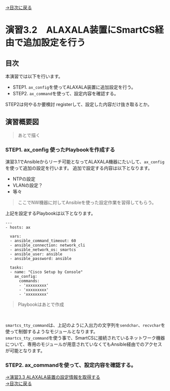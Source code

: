 [→目次に戻る](/README.md)
<br>
# 演習3.2　ALAXALA装置にSmartCS経由で追加設定を行う

## 目次
本演習では以下を行います。 
- STEP1. <code>ax_config</code>を使ってALAXALA装置に追加設定を行う。
- STEP2. <code>ax_command</code>を使って、設定内容を確認する。  

STEP2は何やるか要検討 
registerして、設定した内容だけ抜き取るとか。

## 演習概要図

> あとで描く

### STEP1. ax_config 使ったPlaybookを作成する

演習3.1でAnsibleからリーチ可能となってALAXALA機器にたいして、<code>ax_config</code>を使って追加の設定を行います。
追加で設定する内容は以下となります。
- NTPの設定
- VLANの設定？
- 等々
> ここでNW機器に対してAnsibleを使った設定作業を習得してもらう。
> 

上記を設定するPlaybookは以下となります。
<br>
```
---
- hosts: ax
  
  vars:
  - ansible_command_timeout: 60
  - ansible_connection: network_cli
  - ansible_network_os: smartcs
  - ansible_user: ansible
  - ansible_password: ansible
  
  tasks:
  - name: "Cisco Setup by Console"
    ax_config:
      commands:
      - 'xxxxxxxxx' 
      - 'xxxxxxxxx' 
      - 'xxxxxxxxx' 
```
> Playbookはあとで作成  
<br>

<code>smartcs_tty_command</code>は、上記のように入出力の文字列を<code>sendchar</code>、<code>recvchar</code>を使って制御するようなモジュールとなります。  
<code>smartcs_tty_command</code>を使う事で、SmartCSに接続されているネットワーク機器について、専用のモジュールが用意されていなくてもAnsible経由でのアクセスが可能となります。




### STEP2. ax_commandを使って、設定内容を確認する。


[→演習3.3 ALAXALA装置の設定情報を取得する](/3.3-get_alaxala_device_information.md)  
[→目次に戻る](/README.md)
